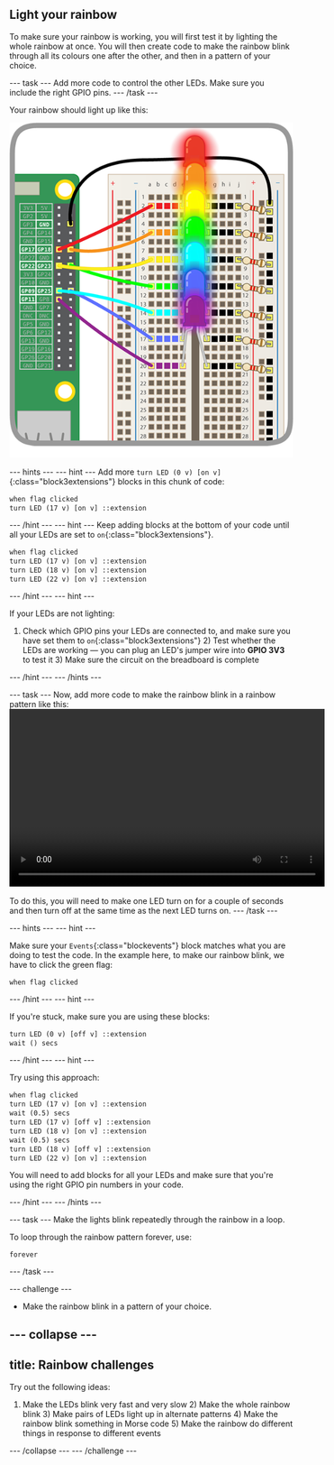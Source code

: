 ## Light your rainbow

To make sure your rainbow is working, you will first test it by lighting the whole rainbow at once. You will then create code to make the rainbow blink through all its colours one after the other, and then in a pattern of your choice.

\--- task \--- Add more code to control the other LEDs. Make sure you include the right GPIO pins. \--- /task \---

Your rainbow should light up like this:

![Rainbow Lit](images/rainbowlit.png)

\--- hints \--- \--- hint \--- Add more `turn LED (0 v) [on v]`{:class="block3extensions"} blocks in this chunk of code:

```blocks3
when flag clicked
turn LED (17 v) [on v] ::extension
```

\--- /hint \--- \--- hint \--- Keep adding blocks at the bottom of your code until all your LEDs are set to `on`{:class="block3extensions"}.

```blocks3
when flag clicked
turn LED (17 v) [on v] ::extension
turn LED (18 v) [on v] ::extension
turn LED (22 v) [on v] ::extension
```

\--- /hint \--- \--- hint \---

If your LEDs are not lighting:

1) Check which GPIO pins your LEDs are connected to, and make sure you have set them to `on`{:class="block3extensions"} 2) Test whether the LEDs are working — you can plug an LED's jumper wire into **GPIO 3V3** to test it 3) Make sure the circuit on the breadboard is complete

\--- /hint \--- \--- /hints \---

\--- task \--- Now, add more code to make the rainbow blink in a rainbow pattern like this:<video width="560" height="315" controls> <source src="resources/Scratch-GPIO-Pathways-5.mp4" type="video/mp4"> Your browser does not support the video tag, so try FireFox or Chrome. </video> 

To do this, you will need to make one LED turn on for a couple of seconds and then turn off at the same time as the next LED turns on. \--- /task \---

\--- hints \--- \--- hint \---

Make sure your `Events`{:class="blockevents"} block matches what you are doing to test the code. In the example here, to make our rainbow blink, we have to click the green flag:

```blocks3
when flag clicked
```

\--- /hint \--- \--- hint \---

If you're stuck, make sure you are using these blocks:

```blocks3
turn LED (0 v) [off v] ::extension
wait () secs
```

\--- /hint \--- \--- hint \---

Try using this approach:

```blocks3
when flag clicked
turn LED (17 v) [on v] ::extension
wait (0.5) secs
turn LED (17 v) [off v] ::extension
turn LED (18 v) [on v] ::extension
wait (0.5) secs
turn LED (18 v) [off v] ::extension
turn LED (22 v) [on v] ::extension
```

You will need to add blocks for all your LEDs and make sure that you're using the right GPIO pin numbers in your code.

\--- /hint \--- \--- /hints \---

\--- task \--- Make the lights blink repeatedly through the rainbow in a loop.

To loop through the rainbow pattern forever, use:

```blocks3
forever
```

\--- /task \---

\--- challenge \---

+ Make the rainbow blink in a pattern of your choice.

## \--- collapse \---

## title: Rainbow challenges

Try out the following ideas:

1) Make the LEDs blink very fast and very slow 2) Make the whole rainbow blink 3) Make pairs of LEDs light up in alternate patterns 4) Make the rainbow blink something in Morse code 5) Make the rainbow do different things in response to different events

\--- /collapse \--- \--- /challenge \---